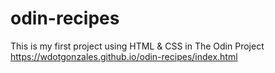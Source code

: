 # odin-recipes
This is my first project using HTML & CSS in The Odin Project
https://wdotgonzales.github.io/odin-recipes/index.html
